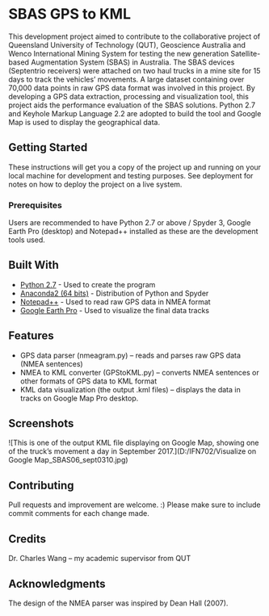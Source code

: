 # SBAS GPS to KML

This development project aimed to contribute to the collaborative project of Queensland University of Technology (QUT), Geoscience Australia and Wenco International Mining System for testing the new generation Satellite-based Augmentation System (SBAS) in Australia. The SBAS devices (Septentrio receivers) were attached on two haul trucks in a mine site for 15 days to track the vehicles’ movements. A large dataset containing over 70,000 data points in raw GPS data format was involved in this project. By developing a GPS data extraction, processing and visualization tool, this project aids the performance evaluation of the SBAS solutions.  Python 2.7 and Keyhole Markup Language 2.2 are adopted to build the tool and Google Map is used to display the geographical data. 

## Getting Started

These instructions will get you a copy of the project up and running on your local machine for development and testing purposes. See deployment for notes on how to deploy the project on a live system.

### Prerequisites

Users are recommended to have Python 2.7 or above / Spyder 3, Google Earth Pro (desktop) and Notepad++ installed as these are the development tools used. 

## Built With

* [Python 2.7](https://www.python.org/) - Used to create the program
* [Anaconda2 (64 bits)](https://www.anaconda.com/) - Distribution of Python and Spyder 
* [Notepad++](https://notepad-plus-plus.org/download/v7.5.8.html) - Used to read raw GPS data in NMEA format
* [Google Earth Pro](https://www.google.com/earth/download/gep/agree.html) - Used to visualize the final data tracks

## Features

* GPS data parser (nmeagram.py) – reads and parses raw GPS data (NMEA sentences)
* NMEA to KML converter (GPStoKML.py) – converts NMEA sentences or other formats of GPS data to KML format 
* KML data visualization (the output .kml files) – displays the data in tracks on Google Map Pro desktop.

## Screenshots

![This is one of the output KML file displaying on Google Map, showing one of the truck’s movement a day in September 2017.](D:/IFN702/Visualize on Google Map_SBAS06_sept0310.jpg)

## Contributing

Pull requests and improvement are welcome. :) Please make sure to include commit comments for each change made. 

## Credits

Dr. Charles Wang – my academic supervisor from QUT

## Acknowledgments

The design of the NMEA parser was inspired by Dean Hall (2007).

